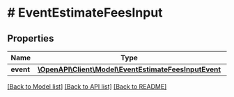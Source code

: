 # # EventEstimateFeesInput

## Properties

Name | Type | Description | Notes
------------ | ------------- | ------------- | -------------
**event** | [**\OpenAPI\Client\Model\EventEstimateFeesInputEvent**](EventEstimateFeesInputEvent.md) |  |

[[Back to Model list]](../../README.md#models) [[Back to API list]](../../README.md#endpoints) [[Back to README]](../../README.md)
